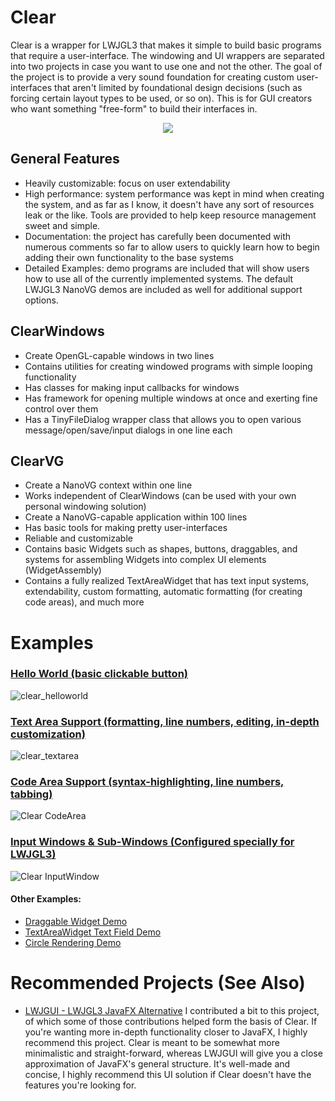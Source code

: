 # Clear
Clear is a wrapper for LWJGL3 that makes it simple to build basic programs that require a user-interface. The windowing and UI wrappers are separated into two projects in case you want to use one and not the other. The goal of the project is to provide a very sound foundation for creating custom user-interfaces that aren't limited by foundational design decisions (such as forcing certain layout types to be used, or so on). This is for GUI creators who want something "free-form" to build their interfaces in.

<p align="center">
  <img src="https://user-images.githubusercontent.com/6147299/53410619-f24dd280-3989-11e9-91dd-5c653870fc59.png">
</p>

## General Features
- Heavily customizable: focus on user extendability
- High performance: system performance was kept in mind when creating the system, and as far as I know, it doesn't have any sort of resources leak or the like. Tools are provided to help keep resource management sweet and simple.
- Documentation: the project has carefully been documented with numerous comments so far to allow users to quickly learn how to begin adding their own functionality to the base systems
- Detailed Examples: demo programs are included that will show users how to use all of the currently implemented systems. The default LWJGL3 NanoVG demos are included as well for additional support options.

## ClearWindows
- Create OpenGL-capable windows in two lines
- Contains utilities for creating windowed programs with simple looping functionality
- Has classes for making input callbacks for windows
- Has framework for opening multiple windows at once and exerting fine control over them
- Has a TinyFileDialog wrapper class that allows you to open various message/open/save/input dialogs in one line each

## ClearVG
- Create a NanoVG context within one line
- Works independent of ClearWindows (can be used with your own personal windowing solution)
- Create a NanoVG-capable application within 100 lines
- Has basic tools for making pretty user-interfaces
- Reliable and customizable
- Contains basic Widgets such as shapes, buttons, draggables, and systems for assembling Widgets into complex UI elements (WidgetAssembly)
- Contains a fully realized TextAreaWidget that has text input systems, extendability, custom formatting, automatic formatting (for creating code areas), and much more

# Examples

### [Hello World (basic clickable button)](https://github.com/SkyAphid/Clear/blob/master/ClearVG/demo/nokori/clear/vg/ClearHelloWorldDemo.java)
![clear_helloworld](https://user-images.githubusercontent.com/6147299/53410619-f24dd280-3989-11e9-91dd-5c653870fc59.png) 


### [Text Area Support (formatting, line numbers, editing, in-depth customization)](https://github.com/SkyAphid/Clear/blob/master/ClearVG/demo/nokori/clear/vg/ClearTextAreaDemo.java)
![clear_textarea](https://user-images.githubusercontent.com/6147299/53695030-3a029e80-3d7c-11e9-9375-ff3f71f0b5db.png)

### [Code Area Support (syntax-highlighting, line numbers, tabbing)](https://github.com/SkyAphid/Clear/blob/master/ClearVG/demo/nokori/clear/vg/ClearTextAreaCodeEditorDemo.java)
![Clear CodeArea](https://user-images.githubusercontent.com/6147299/56476929-2367f200-6465-11e9-8a25-67481a251ae5.png)

### [Input Windows & Sub-Windows (Configured specially for LWJGL3)](https://github.com/SkyAphid/Clear/blob/master/ClearVG/demo/nokori/clear/vg/ClearTextFieldDemo.java)
![Clear InputWindow](https://user-images.githubusercontent.com/6147299/56476930-24991f00-6465-11e9-8e79-0dbc3ca54b1a.jpg)

#### Other Examples:
- [Draggable Widget Demo](https://github.com/SkyAphid/Clear/blob/master/ClearVG/demo/nokori/clear/vg/ClearDraggableWidgetDemo.java)
- [TextAreaWidget Text Field Demo](https://github.com/SkyAphid/Clear/blob/master/ClearVG/demo/nokori/clear/vg/ClearTextFieldDemo.java)
- [Circle Rendering Demo](https://github.com/SkyAphid/Clear/blob/master/ClearVG/demo/nokori/clear/vg/ClearCircleDemo.java)

# Recommended Projects (See Also)
- [LWJGUI - LWJGL3 JavaFX Alternative](https://github.com/orange451/LWJGUI)
I contributed a bit to this project, of which some of those contributions helped form the basis of Clear. If you're wanting more in-depth functionality closer to JavaFX, I highly recommend this project. Clear is meant to be somewhat more minimalistic and straight-forward, whereas LWJGUI will give you a close approximation of JavaFX's general structure. It's well-made and concise, I highly recommend this UI solution if Clear doesn't have the features you're looking for.
